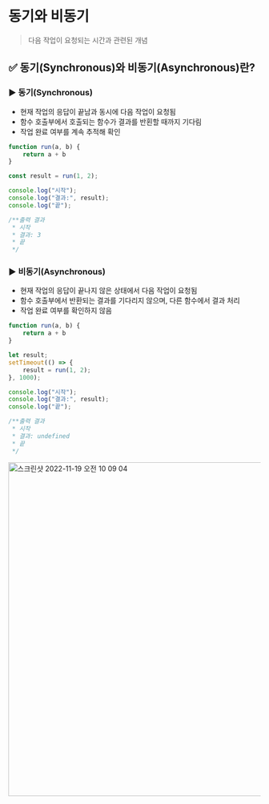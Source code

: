 # 동기와 비동기
> 다음 작업이 요청되는 시간과 관련된 개념
## ✅ 동기(Synchronous)와 비동기(Asynchronous)란?
### ▶️ 동기(Synchronous)
- 현재 작업의 응답이 끝남과 동시에 다음 작업이 요청됨
- 함수 호출부에서 호출되는 함수가 결과를 반횐할 때까지 기다림
- 작업 완료 여부를 계속 추적해 확인
```js
function run(a, b) {
    return a + b
}

const result = run(1, 2);

console.log("시작");
console.log("결과:", result);
console.log("끝");

/**출력 결과
 * 시작
 * 결과: 3
 * 끝
 */
```

### ▶️ 비동기(Asynchronous)
- 현재 작업의 응답이 끝나지 않은 상태에서 다음 작업이 요청됨
- 함수 호출부에서 반환되는 결과를 기다리지 않으며, 다른 함수에서 결과 처리
- 작업 완료 여부를 확인하지 않음
```js
function run(a, b) {
    return a + b
}

let result;
setTimeout(() => {
    result = run(1, 2);
}, 1000);

console.log("시작");
console.log("결과:", result);
console.log("끝");

/**출력 결과
 * 시작
 * 결과: undefined
 * 끝
 */
```
<img width="667" alt="스크린샷 2022-11-19 오전 10 09 04" src="https://user-images.githubusercontent.com/66112716/202826696-59e6180e-cb7b-422e-9251-5c8172bebafa.png">

